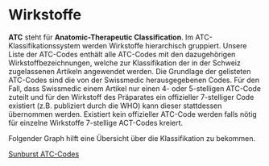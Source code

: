 # Wirkstoffe

**ATC** steht für **Anatomic-Therapeutic Classification**. Im ATC-Klassifikationssystem
werden Wirkstoffe hierarchisch gruppiert. Unsere Liste der ATC-Codes enthält alle
ATC-Codes mit den dazugehörigen Wirkstoffbezeichnungen, welche zur Klassifikation der
in der Schweiz zugelassenen Artikeln angewendet werden. Die Grundlage der gelisteten
ATC-Codes sind die von der Swissmedic herausgegebenen Codes. Für den Fall, dass Swissmedic
einem Artikel nur einen 4- oder 5-stelligen ATC-Code zuteilt und für den Wirkstoff des
Präparates ein offizieller 7-stelliger Code existiert (z.B. publiziert durch die WHO)
kann dieser stattdessen übernommen werden. Existiert kein offizieller ATC-Code werden
falls nötig für einzelne Wirkstoffe 7-stellige ACT-Codes kreiert.

Folgender Graph hilft eine Übersicht über die Klassifikation zu bekommen.

[Sunburst ATC-Codes](sunburst.html ':include :type=iframe width=100% height=850px')

<style>

  @media screen and (min-width: 1300px) {

    main article.markdown-section p iframe {
      margin-left: -50px;
      margin-right: -50px;
      width: calc( 1200px - 335px );
      border: 1px solid rgb(27, 119, 181);
    }

  }


</style>

